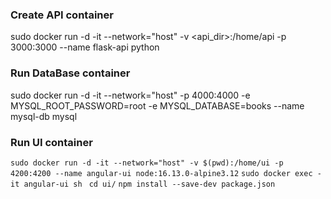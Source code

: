 ### Create API container
sudo docker run -d -it --network="host" -v <api_dir>:/home/api -p 3000:3000 --name flask-api python

### Run DataBase container
sudo docker run -d -it --network="host" -p 4000:4000 -e MYSQL_ROOT_PASSWORD=root -e MYSQL_DATABASE=books --name mysql-db mysql

### Run UI container
```sudo docker run -d -it --network="host" -v $(pwd):/home/ui -p 4200:4200 --name angular-ui node:16.13.0-alpine3.12```
```sudo docker exec -it angular-ui sh```
``` cd ui/```
```npm install --save-dev package.json```

